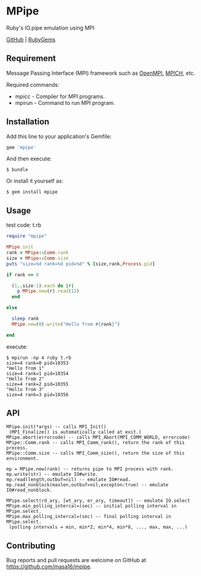 # MPipe

Ruby's IO.pipe emulation using MPI

[GitHub](https://github.com/masa16/mpipe) | [RubyGems](https://rubygems.org/gems/mpipe)

## Requirement

Message Passing Interface (MPI) framework such as
[OpenMPI](https://www.open-mpi.org/), [MPICH](https://www.mpich.org/), etc.

Required commands:
* mpicc - Compiler for MPI programs.
* mpirun - Command to run MPI program.

## Installation

Add this line to your application's Gemfile:

```ruby
gem 'mpipe'
```

And then execute:

    $ bundle

Or install it yourself as:

    $ gem install mpipe

## Usage

test code: t.rb
```ruby
require "mpipe"

MPipe.init
rank = MPipe::Comm.rank
size = MPipe::Comm.size
puts "size=%d rank=%d pid=%d" % [size,rank,Process.pid]

if rank == 0

  (1..size-1).each do |r|
    p MPipe.new(r).read(12)
  end

else

  sleep rank
  MPipe.new(0).write("Hello from #{rank}")

end
```

execute:
```
$ mpirun -np 4 ruby t.rb
size=4 rank=0 pid=10353
"Hello from 1"
size=4 rank=1 pid=10354
"Hello from 2"
size=4 rank=2 pid=10355
"Hello from 3"
size=4 rank=3 pid=10356
```

## API

```
MPipe.init(*args) -- calls MPI_Init()
 (MPI_Finalize() is automatically called at exit.)
MPipe.abort(errorcode) -- calls MPI_Abort(MPI_COMM_WORLD, errorcode)
MPipe::Comm.rank -- calls MPI_Comm_rank(), return the rank of this process.
MPipe::Comm.size -- calls MPI_Comm_size(), return the size of this environment.

mp = MPipe.new(rank) -- returns pipe to MPI process with rank.
mp.write(str) -- emulate IO#write.
mp.read(length,outbuf=nil) -- emulate IO#read.
mp.read_nonblock(maxlen,outbuf=nil,excepton:true) -- emulate IO#read_nonblock.

MPipe.select(rd_ary, [wt_ary, er_ary, timeout]) -- emulate IO.select
MPipe.min_polling_intercal=(sec) -- initial polling interval in MPipe.select.
MPipe.max_polling_intercal=(sec) -- final polling interval in MPipe.select.
 (polling intervals = min, min*2, min*4, min*8, ..., max, max, ...)
```

## Contributing

Bug reports and pull requests are welcome on GitHub at https://github.com/masa16/mpipe.

